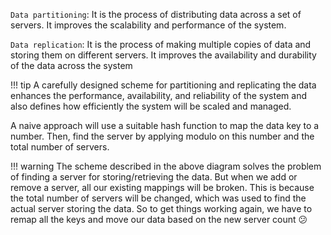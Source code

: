 


`Data partitioning`: It is the process of distributing data across a set of servers. It improves the scalability and performance of the system.

`Data replication`: It is the process of making multiple copies of data and storing them on different servers. It improves the availability and durability of the data across the system

!!! tip
    A carefully designed scheme for partitioning and replicating the data enhances the performance, availability, and reliability of the system and also defines how efficiently the system will be scaled and managed.


A naive approach will use a suitable hash function to map the data key to a number. Then, find the server by applying modulo on this number and the total number of servers.

!!! warning
    The scheme described in the above diagram solves the problem of finding a server for storing/retrieving the data. But when we add or remove a server, all our existing mappings will be broken. This is because the total number of servers will be changed, which was used to find the actual server storing the data. So to get things working again, we have to remap all the keys and move our data based on the new server count 😕


